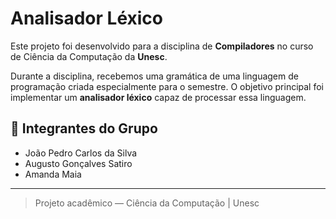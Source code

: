 # Analisador Léxico

Este projeto foi desenvolvido para a disciplina de **Compiladores** no curso de Ciência da Computação da **Unesc**.

Durante a disciplina, recebemos uma gramática de uma linguagem de programação criada especialmente para o semestre. O objetivo principal foi implementar um **analisador léxico** capaz de processar essa linguagem.

## 👥 Integrantes do Grupo

- João Pedro Carlos da Silva
- Augusto Gonçalves Satiro
- Amanda Maia

---

> Projeto acadêmico — Ciência da Computação | Unesc
